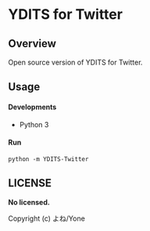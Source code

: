 
# YDITS for Twitter

## Overview

Open source version of YDITS for Twitter.

## Usage

#### Developments

- Python 3

#### Run

```
python -m YDITS-Twitter
```

## LICENSE

**No licensed.**

Copyright (c) よね/Yone
